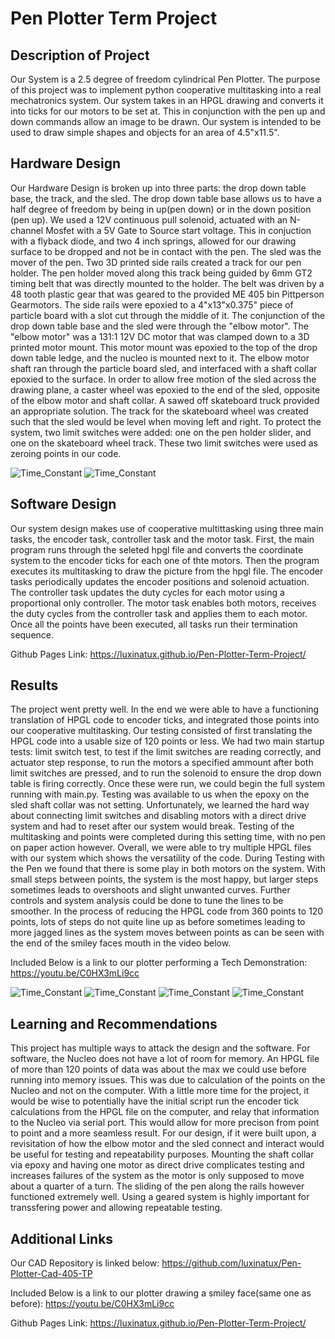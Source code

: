 # Pen Plotter Term Project
## **Description of Project**
Our System is a 2.5 degree of freedom cylindrical Pen Plotter. The purpose of this project was to implement python cooperative multitasking into a real mechatronics system. Our system takes in an HPGL drawing and converts it into ticks for our motors to be set at. This in conjunction with the pen up and down commands allow an image to be drawn. Our system is intended to be used to draw simple shapes and objects for an area of 4.5"x11.5".  

## **Hardware Design**
Our Hardware Design is broken up into three parts: the drop down table base, the track, and the sled. The drop down table base allows us to have a half degree of freedom by being in up(pen down) or in the down position (pen up). We used a 12V continuous pull solenoid, actuated with an N-channel Mosfet with a 5V Gate to Source start voltage. This in conjuction with a flyback diode, and two 4 inch springs, allowed for our drawing surface to be dropped and not be in contact with the pen. The sled was the mover of the pen. Two 3D printed side rails created a track for our pen holder. The pen holder moved along this track being guided by 6mm GT2 timing belt that was directly mounted to the holder. The belt was driven by a 48 tooth plastic gear that was geared to the provided ME 405 bin Pittperson Gearmotors. The side rails were epoxied to a 4"x13"x0.375" piece of particle board with a slot cut through the middle of it. The conjunction of the drop down table base and the sled were through the "elbow motor". The "elbow motor" was a 131:1 12V DC motor that was clamped down to a 3D printed motor mount. This motor mount was epoxied to the top of the drop down table ledge, and the nucleo is mounted next to it. The elbow motor shaft ran through the particle board sled, and interfaced with a shaft collar epoxied to the surface. In order to allow free motion of the sled across the drawing plane, a caster wheel was epoxied to the end of the sled, opposite of the elbow motor and shaft collar. A sawed off skateboard truck provided an appropriate solution. The track for the skateboard wheel was created such that the sled would be level when moving left and right. To protect the system, two limit switches were added: one on the pen holder slider, and one on the skateboard wheel track. These two limit switches were used as zeroing points in our code.

![Time_Constant](full_sys4.jpg)
![Time_Constant](springs4.jpg)

## **Software Design**
Our system design makes use of cooperative multittasking using three main tasks, the encoder task, controller task and the motor task. First, the main program runs through the seleted hpgl file and converts the coordinate system to the encoder ticks for each one of thte motors. Then the program executes its multitasking to draw the picture from the hpgl file. The encoder tasks periodically updates the encoder positions and solenoid actuation. The controller task updates the duty cycles for each motor using a proportional only controller. The motor task enables both motors, receives the duty cycles from the controller task and applies them to each motor. Once all the points have been executed, all tasks run their termination sequence. 

Github Pages Link: https://luxinatux.github.io/Pen-Plotter-Term-Project/

## **Results**
The project went pretty well. In the end we were able to have a functioning translation of HPGL code to encoder ticks, and integrated those points into our cooperative multitasking. Our testing consisted of first translating the HPGL code into a usable size of 120 points or less. We had two main startup tests: limit switch test, to test if the limit switches are reading correctly, and actuator step response, to run the motors a specified ammount after both limit switches are pressed, and to run the solenoid to ensure the drop down table is firing correctly. Once these were run, we could begin the full system running with main.py. Testing was available to us when the epoxy on the sled shaft collar was not setting. Unfortunately, we learned the hard way about connecting limit switches and disabling motors with a direct drive system and had to reset after our system would break. Testing of the multitasking and points were completed during this setting time, with no pen on paper action however. Overall, we were able to try multiple HPGL files with our system which shows the versatility of the code. During Testing with the Pen we found that there is some play in both motors on the system. With small steps between points, the system is the most happy, but larger steps sometimes leads to overshoots and slight unwanted curves. Further controls and system analysis could be done to tune the lines to be smoother. In the process of reducing the HPGL code from 360 points to 120 points, lots of steps do not quite line up as before sometimes leading to more jagged lines as the system moves between points as can be seen with the end of the smiley faces mouth in the video below. 

Included Below is a link to our plotter performing a Tech Demonstration: 
https://youtu.be/C0HX3mLi9cc

![Time_Constant](full_inact3.png)
![Time_Constant](pen_upclose2.jpg)
![Time_Constant](underneath2.jpg)
![Time_Constant](no_pen2.jpg)


## **Learning and Recommendations**
This project has multiple ways to attack the design and the software. For software, the Nucleo does not have a lot of room for memory. An HPGL file of more than 120 points of data was about the max we could use before running into memory issues. This was due to calculation of the points on the Nucleo and not on the computer. With a little more time for the project, it would be wise to potentially have the initial script run the encoder tick calculations from the HPGL file on the computer, and relay that information to the Nucleo via serial port. This would allow for more precison from point to point and a more seamless result. For our design, if it were built upon, a revisitation of how the elbow motor and the sled connect and interact would be useful for testing and repeatability purposes. Mounting the shaft collar via epoxy and having one motor as direct drive complicates testing and increases failures of the system as the motor is only supposed to move about a quarter of a turn. The sliding of the pen along the rails however functioned extremely well. Using a geared system is highly important for transsfering power and allowing repeatable testing. 

## **Additional Links**
Our CAD Repository is linked below:
https://github.com/luxinatux/Pen-Plotter-Cad-405-TP

Included Below is a link to our plotter drawing a smiley face(same one as before): 
https://youtu.be/C0HX3mLi9cc

Github Pages Link: https://luxinatux.github.io/Pen-Plotter-Term-Project/
